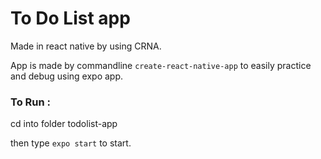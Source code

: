 # To Do List app

Made in react native by using CRNA.

App is made by commandline `create-react-native-app` to easily practice and debug using expo app.


### To Run :
cd into folder todolist-app

then type `expo start` to start.
 

